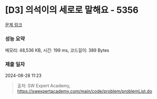 # [D3] 의석이의 세로로 말해요 - 5356 

[문제 링크](https://swexpertacademy.com/main/code/problem/problemDetail.do?contestProbId=AWVWgkP6sQ0DFAUO) 

### 성능 요약

메모리: 48,536 KB, 시간: 199 ms, 코드길이: 389 Bytes

### 제출 일자

2024-08-28 11:23



> 출처: SW Expert Academy, https://swexpertacademy.com/main/code/problem/problemList.do
